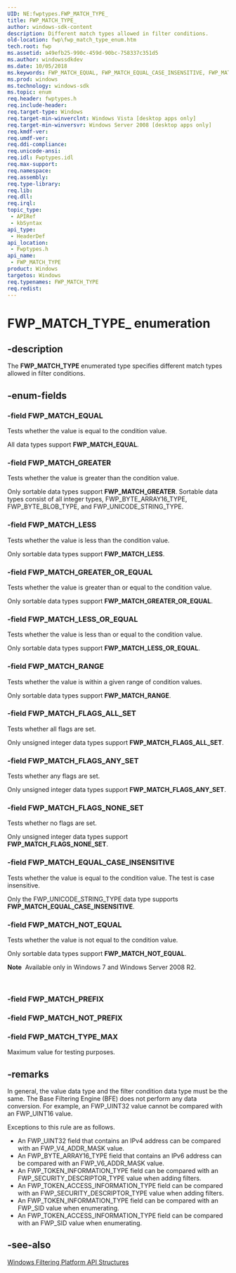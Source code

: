 ```yaml
---
UID: NE:fwptypes.FWP_MATCH_TYPE_
title: FWP_MATCH_TYPE_
author: windows-sdk-content
description: Different match types allowed in filter conditions.
old-location: fwp\fwp_match_type_enum.htm
tech.root: fwp
ms.assetid: a49efb25-990c-459d-90bc-758337c351d5
ms.author: windowssdkdev
ms.date: 10/05/2018
ms.keywords: FWP_MATCH_EQUAL, FWP_MATCH_EQUAL_CASE_INSENSITIVE, FWP_MATCH_FLAGS_ALL_SET, FWP_MATCH_FLAGS_ANY_SET, FWP_MATCH_FLAGS_NONE_SET, FWP_MATCH_GREATER, FWP_MATCH_GREATER_OR_EQUAL, FWP_MATCH_LESS, FWP_MATCH_LESS_OR_EQUAL, FWP_MATCH_NOT_EQUAL, FWP_MATCH_RANGE, FWP_MATCH_TYPE, FWP_MATCH_TYPE enumeration [Filtering], FWP_MATCH_TYPE_, FWP_MATCH_TYPE_MAX, fwp.fwp_match_type_enum, fwptypes/FWP_MATCH_EQUAL, fwptypes/FWP_MATCH_EQUAL_CASE_INSENSITIVE, fwptypes/FWP_MATCH_FLAGS_ALL_SET, fwptypes/FWP_MATCH_FLAGS_ANY_SET, fwptypes/FWP_MATCH_FLAGS_NONE_SET, fwptypes/FWP_MATCH_GREATER, fwptypes/FWP_MATCH_GREATER_OR_EQUAL, fwptypes/FWP_MATCH_LESS, fwptypes/FWP_MATCH_LESS_OR_EQUAL, fwptypes/FWP_MATCH_NOT_EQUAL, fwptypes/FWP_MATCH_RANGE, fwptypes/FWP_MATCH_TYPE, fwptypes/FWP_MATCH_TYPE_MAX
ms.prod: windows
ms.technology: windows-sdk
ms.topic: enum
req.header: fwptypes.h
req.include-header: 
req.target-type: Windows
req.target-min-winverclnt: Windows Vista [desktop apps only]
req.target-min-winversvr: Windows Server 2008 [desktop apps only]
req.kmdf-ver: 
req.umdf-ver: 
req.ddi-compliance: 
req.unicode-ansi: 
req.idl: Fwptypes.idl
req.max-support: 
req.namespace: 
req.assembly: 
req.type-library: 
req.lib: 
req.dll: 
req.irql: 
topic_type:
 - APIRef
 - kbSyntax
api_type:
 - HeaderDef
api_location:
 - Fwptypes.h
api_name:
 - FWP_MATCH_TYPE
product: Windows
targetos: Windows
req.typenames: FWP_MATCH_TYPE
req.redist: 
---
```


# FWP_MATCH_TYPE_ enumeration


## -description


The <b>FWP_MATCH_TYPE</b> enumerated type specifies different match types allowed in filter conditions.


## -enum-fields




### -field FWP_MATCH_EQUAL

Tests whether the value is equal to the condition value. 

All data types support <b>FWP_MATCH_EQUAL</b>.


### -field FWP_MATCH_GREATER

Tests whether the value is greater than the condition value.

Only sortable data types support <b>FWP_MATCH_GREATER</b>. Sortable data types consist of all integer types, FWP_BYTE_ARRAY16_TYPE, FWP_BYTE_BLOB_TYPE, and FWP_UNICODE_STRING_TYPE.


### -field FWP_MATCH_LESS

Tests whether the value is less than the condition value.

Only sortable data types support <b>FWP_MATCH_LESS</b>.


### -field FWP_MATCH_GREATER_OR_EQUAL

Tests whether the value is greater than or equal to the condition value.

Only sortable data types support <b>FWP_MATCH_GREATER_OR_EQUAL</b>.


### -field FWP_MATCH_LESS_OR_EQUAL

Tests whether the value is less than or equal to the condition value.

Only sortable data types support <b>FWP_MATCH_LESS_OR_EQUAL</b>.


### -field FWP_MATCH_RANGE

Tests whether the value is within a given range of condition values.

Only sortable data types support <b>FWP_MATCH_RANGE</b>.


### -field FWP_MATCH_FLAGS_ALL_SET

Tests whether all flags are set.

Only unsigned integer data types support <b>FWP_MATCH_FLAGS_ALL_SET</b>.


### -field FWP_MATCH_FLAGS_ANY_SET

Tests whether any flags are set.

Only unsigned integer data types support <b>FWP_MATCH_FLAGS_ANY_SET</b>.


### -field FWP_MATCH_FLAGS_NONE_SET

Tests whether no flags are set.

Only unsigned integer data types support <b>FWP_MATCH_FLAGS_NONE_SET</b>.


### -field FWP_MATCH_EQUAL_CASE_INSENSITIVE

Tests whether the value is equal to the condition value. The test is case insensitive.

Only the FWP_UNICODE_STRING_TYPE data type supports <b>FWP_MATCH_EQUAL_CASE_INSENSITIVE</b>.


### -field FWP_MATCH_NOT_EQUAL

Tests whether the value is not equal to the condition value.

Only sortable data types support <b>FWP_MATCH_NOT_EQUAL</b>.<div class="alert"><b>Note</b>  Available only in Windows 7 and Windows Server 2008 R2.</div>
<div> </div>



### -field FWP_MATCH_PREFIX


### -field FWP_MATCH_NOT_PREFIX


### -field FWP_MATCH_TYPE_MAX

Maximum value for testing purposes.


## -remarks



In general, the value data type and the filter condition data type must be the same. The Base Filtering Engine (BFE) does not perform any data conversion. For example, an FWP_UINT32 value cannot be compared with an FWP_UINT16 value.


Exceptions to this rule are as follows.

<ul>
<li>An FWP_UINT32 field that contains an IPv4 address can be compared with an FWP_V4_ADDR_MASK value.</li>
<li>An FWP_BYTE_ARRAY16_TYPE field that contains an IPv6 address can be compared with an FWP_V6_ADDR_MASK value.</li>
<li>An FWP_TOKEN_INFORMATION_TYPE field can be compared with an FWP_SECURITY_DESCRIPTOR_TYPE value when adding filters.</li>
<li>An FWP_TOKEN_ACCESS_INFORMATION_TYPE field can be compared with an FWP_SECURITY_DESCRIPTOR_TYPE value when adding filters.</li>
<li>An FWP_TOKEN_INFORMATION_TYPE field can be compared with an FWP_SID value when enumerating.</li>
<li>An FWP_TOKEN_ACCESS_INFORMATION_TYPE field can be compared with an FWP_SID value when enumerating.</li>
</ul>





## -see-also




<a href="https://msdn.microsoft.com/e957132f-417b-40c1-afe3-5aec0e2192f7">Windows Filtering Platform  API Structures</a>
 

 

